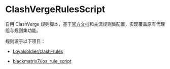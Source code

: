 # ClashVergeRulesScript

​​自用 ClashVerge 规则脚本，基于[官方文档](https://www.clashverge.dev/guide/script.html)和主流规则集配置，实现覆盖原有代理组与规则集功能。

规则源于以下项目：

- [Loyalsoldier/clash-rules](https://github.com/Loyalsoldier/clash-rules)

- [blackmatrix7/ios_rule_script](https://github.com/blackmatrix7/ios_rule_script)

